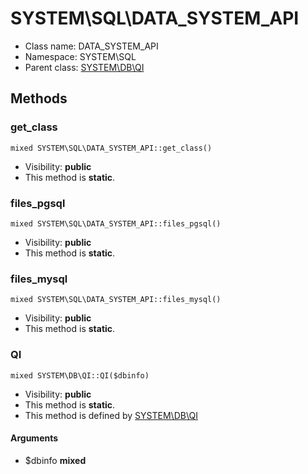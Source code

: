 SYSTEM\SQL\DATA_SYSTEM_API
===============






* Class name: DATA_SYSTEM_API
* Namespace: SYSTEM\SQL
* Parent class: [SYSTEM\DB\QI](SYSTEM-DB-QI)







Methods
-------


### get_class

    mixed SYSTEM\SQL\DATA_SYSTEM_API::get_class()





* Visibility: **public**
* This method is **static**.




### files_pgsql

    mixed SYSTEM\SQL\DATA_SYSTEM_API::files_pgsql()





* Visibility: **public**
* This method is **static**.




### files_mysql

    mixed SYSTEM\SQL\DATA_SYSTEM_API::files_mysql()





* Visibility: **public**
* This method is **static**.




### QI

    mixed SYSTEM\DB\QI::QI($dbinfo)





* Visibility: **public**
* This method is **static**.
* This method is defined by [SYSTEM\DB\QI](SYSTEM-DB-QI)


#### Arguments
* $dbinfo **mixed**


